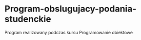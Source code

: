 # Program-obslugujacy-podania-studenckie
 Program realizowany podczas kursu Programowanie obiektowe
